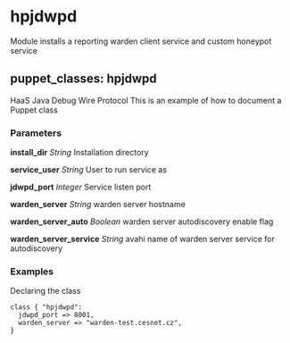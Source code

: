# hpjdwpd

Module installs a reporting warden client service and custom honeypot service

## puppet_classes: hpjdwpd

HaaS Java Debug Wire Protocol
This is an example of how to document a Puppet class

### Parameters

**install_dir** _String_ Installation directory

**service_user** _String_ User to run service as

**jdwpd_port** _Integer_ Service listen port

**warden_server** _String_ warden server hostname

**warden_server_auto** _Boolean_ warden server autodiscovery enable flag

**warden_server_service** _String_ avahi name of warden server service for autodiscovery

### Examples

Declaring the class

```
class { "hpjdwpd":
  jdwpd_port => 8001,
  warden_server => "warden-test.cesnet.cz",
}
```
